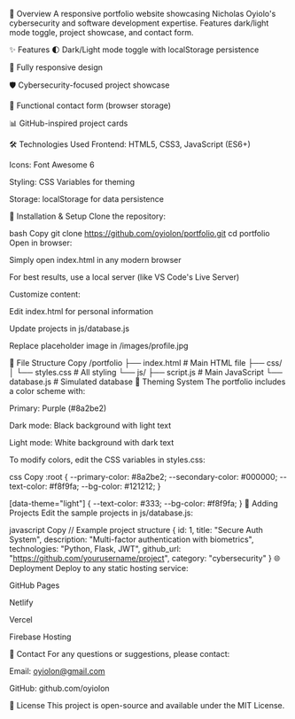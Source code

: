 📌 Overview
A responsive portfolio website showcasing Nicholas Oyiolo's cybersecurity and software development expertise. Features dark/light mode toggle, project showcase, and contact form.

✨ Features
🌓 Dark/Light mode toggle with localStorage persistence

📱 Fully responsive design

🛡️ Cybersecurity-focused project showcase

📧 Functional contact form (browser storage)

📊 GitHub-inspired project cards

🛠️ Technologies Used
Frontend: HTML5, CSS3, JavaScript (ES6+)

Icons: Font Awesome 6

Styling: CSS Variables for theming

Storage: localStorage for data persistence

🚀 Installation & Setup
Clone the repository:

bash
Copy
git clone https://github.com/oyiolon/portfolio.git
cd portfolio
Open in browser:

Simply open index.html in any modern browser

For best results, use a local server (like VS Code's Live Server)

Customize content:

Edit index.html for personal information

Update projects in js/database.js

Replace placeholder image in /images/profile.jpg

📂 File Structure
Copy
/portfolio
├── index.html          # Main HTML file
├── css/
│   └── styles.css      # All styling
└── js/
    ├── script.js       # Main JavaScript
    └── database.js     # Simulated database
🎨 Theming System
The portfolio includes a color scheme with:

Primary: Purple (#8a2be2)

Dark mode: Black background with light text

Light mode: White background with dark text

To modify colors, edit the CSS variables in styles.css:

css
Copy
:root {
    --primary-color: #8a2be2;
    --secondary-color: #000000;
    --text-color: #f8f9fa;
    --bg-color: #121212;
}

[data-theme="light"] {
    --text-color: #333;
    --bg-color: #f8f9fa;
}
📝 Adding Projects
Edit the sample projects in js/database.js:

javascript
Copy
// Example project structure
{
    id: 1,
    title: "Secure Auth System",
    description: "Multi-factor authentication with biometrics",
    technologies: "Python, Flask, JWT",
    github_url: "https://github.com/yourusername/project",
    category: "cybersecurity"
}
🌐 Deployment
Deploy to any static hosting service:

GitHub Pages

Netlify

Vercel

Firebase Hosting

📧 Contact
For any questions or suggestions, please contact:

Email: oyiolon@gmail.com

GitHub: github.com/oyiolon

📜 License
This project is open-source and available under the MIT License.
